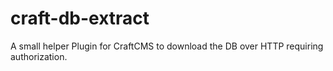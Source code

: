 # craft-db-extract
A small helper Plugin for CraftCMS to download the DB over HTTP requiring authorization.
